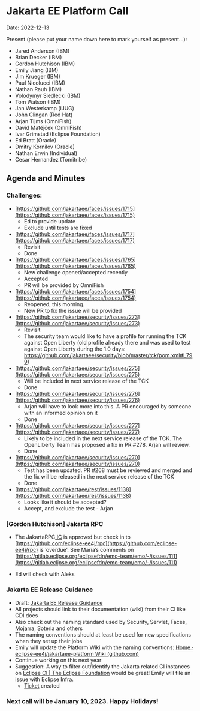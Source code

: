 # Jakarta EE Platform Call

Date: 2022-12-13

Present (please put your name down here to mark yourself as present…):

* Jared Anderson (IBM)
* Brian Decker (IBM)
* Gordon Hutchison (IBM)
* Emily Jiang (IBM)
* Jim Krueger (IBM)
* Paul Nicolucci (IBM)
* Nathan Rauh (IBM)
* Volodymyr Siedlecki (IBM)
* Tom Watson (IBM)
* Jan Westerkamp (iJUG)
* John Clingan (Red Hat)
* Arjan Tijms (OmniFish)
* David Matějček (OmniFish)
* Ivar Grimstad (Eclipse Foundation)
* Ed Bratt (Oracle)
* Dmitry Kornilov (Oracle)
* Nathan Erwin (Individual)
* Cesar Hernandez (Tomitribe)

## Agenda and Minutes

### Challenges: 
* [https://github.com/jakartaee/faces/issues/1715](https://github.com/jakartaee/faces/issues/1715)
    * Ed to provide update
    * Exclude until tests are fixed
* [https://github.com/jakartaee/faces/issues/1717](https://github.com/jakartaee/faces/issues/1717)
    * Revisit 
    * Done
* [https://github.com/jakartaee/faces/issues/1765](https://github.com/jakartaee/faces/issues/1765)
    * New challenge opened/accepted recently
    * Accepted
    * PR will be provided by OmniFish
* [https://github.com/jakartaee/faces/issues/1754](https://github.com/jakartaee/faces/issues/1754)
    * Reopened, this morning.
    * New PR to fix the issue will be provided
* [https://github.com/jakartaee/security/issues/273](https://github.com/jakartaee/security/issues/273)
    * Revisit 
    * The security team would like to have a profile for running the TCK against Open Liberty (old profile already there and was used to test against Open Liberty during the 1.0 days: https://github.com/jakartaee/security/blob/master/tck/pom.xml#L799)
* [https://github.com/jakartaee/security/issues/275](https://github.com/jakartaee/security/issues/275)
    * Will be included in next service release of the TCK
    * Done
* [https://github.com/jakartaee/security/issues/276](https://github.com/jakartaee/security/issues/276)
    * Arjan will have to look more into this. A PR encouraged by someone with an informed opinion on it
    * Done
* [https://github.com/jakartaee/security/issues/277](https://github.com/jakartaee/security/issues/277)
    * Likely to be included in the next service release of the TCK. The OpenLIberty Team has proposed a fix in PR #278. Arjan will review.
    * Done
* [https://github.com/jakartaee/security/issues/270](https://github.com/jakartaee/security/issues/270)
    * Test has been updated. PR #268 must be reviewed and merged and the fix will be released in the next service release of the TCK
    * Done
* [https://github.com/jakartaee/rest/issues/1138](https://github.com/jakartaee/rest/issues/1138)
    * Looks like it should be accepted?
    * Accept, and exclude the test - Arjan

### [Gordon Hutchison] Jakarta RPC
* The JakartaRPC[ IC](https://dev.eclipse.org/ipzilla/attachment.cgi?id=30538) is approved but check in to [https://github.com/eclipse-ee4j/rpc](https://github.com/eclipse-ee4j/rpc) is ‘overdue’: See Maria’s comments on [https://gitlab.eclipse.org/eclipsefdn/emo-team/emo/-/issues/111](https://gitlab.eclipse.org/eclipsefdn/emo-team/emo/-/issues/111)

* Ed will check with Aleks 

### Jakarta EE Release Guidance
* Draft: [Jakarta EE Release Guidance](https://docs.google.com/document/d/1e2JOhUVUpFSwUamDok2D16sXWsQqVRUiXq-fmnOI-ow/edit#heading=h.x6m6k1m2wn2u)
* All projects should link to their documentation (wiki) from their CI like CDI does
* Also check out the naming standard used by Security, Servlet, Faces, [Mojarra](https://github.com/eclipse-ee4j/mojarra/blob/master/RELEASE.md), Soteria and others
* The naming conventions should at least be used for new specifications when they set up their jobs
* Emily will update the Platform Wiki with the naming conventions: [Home · eclipse-ee4j/jakartaee-platform Wiki (github.com)](https://github.com/eclipse-ee4j/jakartaee-platform/wiki)
* Continue working on this next year
* Suggestion: A way to filter out/identify the Jakarta related CI instances on [Eclipse CI | The Eclipse Foundation](https://ci.eclipse.org/) would be great! Emily will file an issue with Eclipse Infra.
    * [Ticket](https://gitlab.eclipse.org/eclipsefdn/helpdesk/-/issues/2397) created 

### **Next call will be January 10, 2023. Happy Holidays!** 